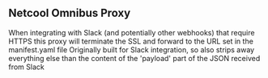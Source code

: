 ## Netcool Omnibus Proxy

When integrating with Slack (and potentially other webhooks) that require HTTPS this proxy will terminate the SSL and forward
to the URL set in the manifest.yaml file
Originally built for Slack integration, so also strips away everything else than the content of the 'payload' part of the JSON received from
Slack

